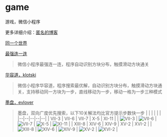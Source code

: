 # game
游戏，微信小程序

更多详细介绍：[匿名的博客](https://blog.csdn.net/lcl1997 "匿名的博客")

[同一个世界](https://github.com/L8426936/game/tree/master/src/solved/the_same_world)
> 

[最强连一连](https://github.com/L8426936/game/tree/master/src/solved/most_link_link)
> 微信小程序最强连一连，程序自动识别方块分布，触摸滑动方块通关

[华容道，klotski](https://github.com/L8426936/game/tree/master/src/solved/klotski)
> 微信小程序华容道，程序搜索最优解，自动识别方块分布，触摸滑动方块通关，支持移动同一方块为一步，直线移动为一步，移动一格为一步三种模式

[墨盘，evlover](src/solved/evlover)
> 墨盘，双向广度优先搜索，以下10关解法均比官方提示步数快一步
|  |  |  |  |  |
|--|--|--|--|--|
| VII-3 | VII-6 | VII-7 | X-5 | XI-11 |
| ![VII-3](src/data/evlover/VII-3.gif) | ![VII-6](src/data/evlover/VII-6.gif) | ![VII-7](src/data/evlover/VII-7.gif) | ![X-5](src/data/evlover/X-5.gif) | ![XI-11](src/data/evlover/XI-11.gif) |
| XIII-8 | XIV-6 | XIV-9 | XV-2 | XVI-2 |
| ![XIII-8](src/data/evlover/XIII-8.gif) | ![XIV-6](src/data/evlover/XIV-6.gif) | ![XIV-9](src/data/evlover/XIV-9.gif) | ![XV-2](src/data/evlover/XV-2.gif) | ![XVI-2](src/data/evlover/XVI-2.gif) |